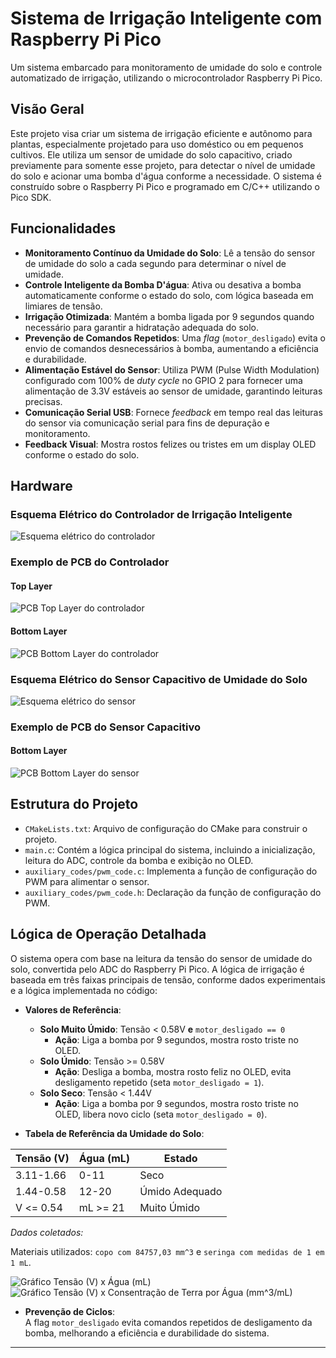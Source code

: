 # Sistema de Irrigação Inteligente com Raspberry Pi Pico

Um sistema embarcado para monitoramento de umidade do solo e controle automatizado de irrigação, utilizando o microcontrolador Raspberry Pi Pico.

## Visão Geral

Este projeto visa criar um sistema de irrigação eficiente e autônomo para plantas, especialmente projetado para uso doméstico ou em pequenos cultivos. Ele utiliza um sensor de umidade do solo capacitivo, criado previamente para somente esse projeto, para detectar o nível de umidade do solo e acionar uma bomba d'água conforme a necessidade. O sistema é construído sobre o Raspberry Pi Pico e programado em C/C++ utilizando o Pico SDK.

## Funcionalidades

* **Monitoramento Contínuo da Umidade do Solo**: Lê a tensão do sensor de umidade do solo a cada segundo para determinar o nível de umidade.
* **Controle Inteligente da Bomba D'água**: Ativa ou desativa a bomba automaticamente conforme o estado do solo, com lógica baseada em limiares de tensão.
* **Irrigação Otimizada**: Mantém a bomba ligada por 9 segundos quando necessário para garantir a hidratação adequada do solo.
* **Prevenção de Comandos Repetidos**: Uma *flag* (`motor_desligado`) evita o envio de comandos desnecessários à bomba, aumentando a eficiência e durabilidade.
* **Alimentação Estável do Sensor**: Utiliza PWM (Pulse Width Modulation) configurado com 100% de *duty cycle* no GPIO 2 para fornecer uma alimentação de 3.3V estáveis ao sensor de umidade, garantindo leituras precisas.
* **Comunicação Serial USB**: Fornece *feedback* em tempo real das leituras do sensor via comunicação serial para fins de depuração e monitoramento.
* **Feedback Visual**: Mostra rostos felizes ou tristes em um display OLED conforme o estado do solo.

## Hardware

### Esquema Elétrico do Controlador de Irrigação Inteligente
![Esquema elétrico do controlador](images/Schematic_Pico-Plant.png)

### Exemplo de PCB do Controlador
#### Top Layer
![PCB Top Layer do controlador](images/PCB_Pico-Plant_top_layer.png)

#### Bottom Layer
![PCB Bottom Layer do controlador](images/PCB_Pico-Plant_bottom_layer.png)

### Esquema Elétrico do Sensor Capacitivo de Umidade do Solo
![Esquema elétrico do sensor](images/Schematic_Capacitive-Soil-Moisture-Sensor.png)

### Exemplo de PCB do Sensor Capacitivo
#### Bottom Layer
![PCB Bottom Layer do sensor](images/PCB_Capacitive-Soil-Moisture-Sensor.png)

## Estrutura do Projeto

* `CMakeLists.txt`: Arquivo de configuração do CMake para construir o projeto.
* `main.c`: Contém a lógica principal do sistema, incluindo a inicialização, leitura do ADC, controle da bomba e exibição no OLED.
* `auxiliary_codes/pwm_code.c`: Implementa a função de configuração do PWM para alimentar o sensor.
* `auxiliary_codes/pwm_code.h`: Declaração da função de configuração do PWM.

## Lógica de Operação Detalhada

O sistema opera com base na leitura da tensão do sensor de umidade do solo, convertida pelo ADC do Raspberry Pi Pico. A lógica de irrigação é baseada em três faixas principais de tensão, conforme dados experimentais e a lógica implementada no código:

* **Valores de Referência**:
    * **Solo Muito Úmido**: Tensão < 0.58V **e** `motor_desligado == 0`
        * **Ação**: Liga a bomba por 9 segundos, mostra rosto triste no OLED.
    * **Solo Úmido**: Tensão >= 0.58V
        * **Ação**: Desliga a bomba, mostra rosto feliz no OLED, evita desligamento repetido (seta `motor_desligado = 1`).
    * **Solo Seco**: Tensão < 1.44V
        * **Ação**: Liga a bomba por 9 segundos, mostra rosto triste no OLED, libera novo ciclo (seta `motor_desligado = 0`).

* **Tabela de Referência da Umidade do Solo**:

| Tensão (V) | Água (mL) | Estado           |
|------------|-----------|------------------|
| 3.11-1.66  | 0-11      | Seco             |
| 1.44-0.58  | 12-20     | Úmido Adequado   |
| V <= 0.54  | mL >= 21  | Muito Úmido      |

*Dados coletados:*

Materiais utilizados: `copo com 84757,03 mm^3` e `seringa com medidas de 1 em 1 mL`.

![Gráfico Tensão (V) x Água (mL)](images/tensaoxagua.png)
![Gráfico Tensão (V) x Consentração de Terra por Água (mm^3/mL)](images/tensaoxconcentracao.png)

* **Prevenção de Ciclos**:  
A flag `motor_desligado` evita comandos repetidos de desligamento da bomba, melhorando a eficiência e durabilidade do sistema.

---

